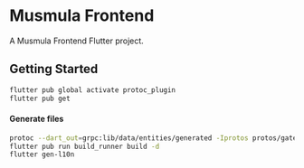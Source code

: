 # Musmula Frontend

A Musmula Frontend Flutter project.

## Getting Started

```bash
flutter pub global activate protoc_plugin
flutter pub get
```

#### Generate files
```bash
protoc --dart_out=grpc:lib/data/entities/generated -Iprotos protos/gate_service.proto protos/auth_models.proto
flutter pub run build_runner build -d
flutter gen-l10n
```